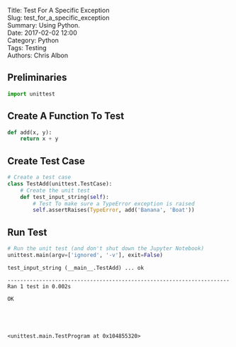 Title: Test For A Specific Exception  
Slug: test_for_a_specific_exception  
Summary: Using Python.  
Date: 2017-02-02 12:00  
Category: Python  
Tags: Testing  
Authors: Chris Albon  

## Preliminaries


```python
import unittest
```

## Create A Function To Test


```python
def add(x, y):
    return x + y
```

## Create Test Case


```python
# Create a test case
class TestAdd(unittest.TestCase):
    # Create the unit test
    def test_input_string(self):
        # Test To make sure a TypeError exception is raised
        self.assertRaises(TypeError, add('Banana', 'Boat'))
```

## Run Test


```python
# Run the unit test (and don't shut down the Jupyter Notebook)
unittest.main(argv=['ignored', '-v'], exit=False)
```

    test_input_string (__main__.TestAdd) ... ok

    ----------------------------------------------------------------------
    Ran 1 test in 0.002s

    OK





    <unittest.main.TestProgram at 0x104855320>
